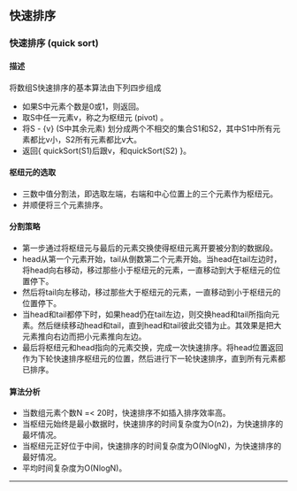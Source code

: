 ## 快速排序

### 快速排序 (quick sort)
#### 描述
将数组S快速排序的基本算法由下列四步组成
* 如果S中元素个数是0或1，则返回。
* 取S中任一元素v，称之为枢纽元 (pivot) 。
* 将S - {v} (S中其余元素) 划分成两个不相交的集合S1和S2，其中S1中所有元素都比v小，S2所有元素都比v大。
* 返回{ quickSort(S1)后跟v，和quickSort(S2) }。

#### 枢纽元的选取
* 三数中值分割法，即选取左端，右端和中心位置上的三个元素作为枢纽元。
* 并顺便将三个元素排序。

#### 分割策略
* 第一步通过将枢纽元与最后的元素交换使得枢纽元离开要被分割的数据段。
* head从第一个元素开始，tail从倒数第二个元素开始。当head在tail左边时，将head向右移动，移过那些小于枢纽元的元素，一直移动到大于枢纽元的位置停下。
* 然后将tail向左移动，移过那些大于枢纽元的元素，一直移动到小于枢纽元的位置停下。
* 当head和tail都停下时，如果head仍在tail左边，则交换head和tail所指向元素。然后继续移动head和tail，直到head和tail彼此交错为止。其效果是把大元素推向右边而把小元素推向左边。
* 最后将枢纽元和head指向的元素交换，完成一次快速排序。将head位置返回作为下轮快速排序枢纽元的位置，然后进行下一轮快速排序，直到所有元素都已排序。

#### 算法分析
* 当数组元素个数N =< 20时，快速排序不如插入排序效率高。
* 当枢纽元始终是最小数据时，快速排序的时间复杂度为O(n2)，为快速排序的最坏情况。
* 当枢纽元正好位于中间，快速排序的时间复杂度为O(NlogN)，为快速排序的最好情况。
* 平均时间复杂度为O(NlogN)。
***
